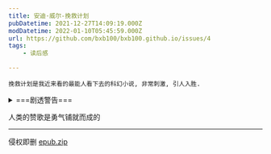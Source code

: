 ```yaml
---
title: 安迪·威尔-挽救计划
pubDatetime: 2021-12-27T14:09:19.000Z
modDatetime: 2022-01-10T05:45:59.000Z
url: https://github.com/bxb100/bxb100.github.io/issues/4
tags:
	- 读后感

---
```


    挽救计划是我近来看的最能人看下去的科幻小说, 非常刺激, 引人入胜.

<details>
<summary>===剧透警告===</summary>

---

一开始的从我是谁闪回记忆, 从侧面介绍了格雷斯性格, 以及整个事件的起因. 在宇宙的大环境下, 痛失队友, 失忆, 不禁让人思考这一行程到底是来做什么的. 这时候我以为他是一个牺牲小我的英雄, 这个和后面的填坑产生一波小高潮.

此后我们逐步了解到此行是为了解决噬星体危机, 这几章写的有点"无趣".

后面遇到波江星人基德无疑是一个高潮, 语言的对接, 拥有相同的使命, 逐渐发展的外星友情, 过程中解决危机做出的一些理性操作也很有趣.

最棒的是, 当我一直为格雷斯无私牺牲的精神感动的时候, 才发现他被迫参与任务, 之前的失忆也是注射药物导致的, 但是这也在后面为解救外星友人升华了内核. 也描述出了尽管他之前面对死亡是胆怯的, 但是当他真正去面对的时候, 又不会轻言放弃.

最后Vℓ章(波江星纪年), 当 53 岁的格雷斯知道自己完成了使命, 拯救了太阳, 回到波江座星的教室, 面对幼年波江座人说道

> “你们谁能告诉我光速是多少？”
>
> 12个孩子举起了手爪。”

和前面几章侧面描写首尾呼应.

---

</details>

人类的赞歌是勇气铺就而成的

---

<a id='issuecomment-1001589004'></a>
侵权即删 [epub.zip](https://github.com/bxb100/blog/files/7780533/epub.zip)
